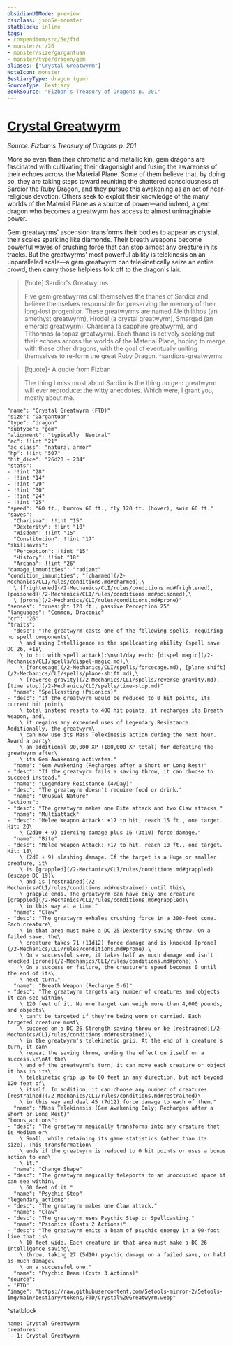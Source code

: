 ```yaml
---
obsidianUIMode: preview
cssclass: json5e-monster
statblock: inline
tags:
- compendium/src/5e/ftd
- monster/cr/26
- monster/size/gargantuan
- monster/type/dragon/gem
aliases: ["Crystal Greatwyrm"]
NoteIcon: monster
BestiaryType: dragon (gem)
SourceType: Bestiary
BookSource: "Fizban's Treasury of Dragons p. 201"
---
```

# [Crystal Greatwyrm](2-Mechanics/CLI/bestiary/dragon/crystal-greatwyrm-ftd.md)
*Source: Fizban's Treasury of Dragons p. 201*  

More so even than their chromatic and metallic kin, gem dragons are fascinated with cultivating their dragonsight and fusing the awareness of their echoes across the Material Plane. Some of them believe that, by doing so, they are taking steps toward reuniting the shattered consciousness of Sardior the Ruby Dragon, and they pursue this awakening as an act of near-religious devotion. Others seek to exploit their knowledge of the many worlds of the Material Plane as a source of power—and indeed, a gem dragon who becomes a greatwyrm has access to almost unimaginable power.

Gem greatwyrms' ascension transforms their bodies to appear as crystal, their scales sparkling like diamonds. Their breath weapons become powerful waves of crushing force that can stop almost any creature in its tracks. But the greatwyrms' most powerful ability is telekinesis on an unparalleled scale—a gem greatwyrm can telekinetically seize an entire crowd, then carry those helpless folk off to the dragon's lair.

> [!note] Sardior's Greatwyrms
> 
> Five gem greatwyrms call themselves the thanes of Sardior and believe themselves responsible for preserving the memory of their long-lost progenitor. These greatwyrms are named Aleithilithos (an amethyst greatwyrm), Hrodel (a crystal greatwyrm), Smargad (an emerald greatwyrm), Charsima (a sapphire greatwyrm), and Tithonnas (a topaz greatwyrm). Each thane is actively seeking out their echoes across the worlds of the Material Plane, hoping to merge with these other dragons, with the goal of eventually uniting themselves to re-form the great Ruby Dragon.
^sardiors-greatwyrms

> [!quote]- A quote from Fizban  
> 
> The thing I miss most about Sardior is the thing no gem greatwyrm will ever reproduce: the witty anecdotes. Which were, I grant you, mostly about me.


```statblock
"name": "Crystal Greatwyrm (FTD)"
"size": "Gargantuan"
"type": "dragon"
"subtype": "gem"
"alignment": "typically  Neutral"
"ac": !!int "21"
"ac_class": "natural armor"
"hp": !!int "507"
"hit_dice": "26d20 + 234"
"stats":
- !!int "28"
- !!int "14"
- !!int "29"
- !!int "30"
- !!int "24"
- !!int "25"
"speed": "60 ft., burrow 60 ft., fly 120 ft. (hover), swim 60 ft."
"saves":
  "Charisma": !!int "15"
  "Dexterity": !!int "10"
  "Wisdom": !!int "15"
  "Constitution": !!int "17"
"skillsaves":
  "Perception": !!int "15"
  "History": !!int "18"
  "Arcana": !!int "26"
"damage_immunities": "radiant"
"condition_immunities": "[charmed](/2-Mechanics/CLI/rules/conditions.md#charmed),\
  \ [frightened](/2-Mechanics/CLI/rules/conditions.md#frightened), [poisoned](/2-Mechanics/CLI/rules/conditions.md#poisoned),\
  \ [prone](/2-Mechanics/CLI/rules/conditions.md#prone)"
"senses": "truesight 120 ft., passive Perception 25"
"languages": "Common, Draconic"
"cr": "26"
"traits":
- "desc": "The greatwyrm casts one of the following spells, requiring no spell components\
    \ and using Intelligence as the spellcasting ability (spell save DC 26, +18\
    \ to hit with spell attack):\n\n1/day each: [dispel magic](/2-Mechanics/CLI/spells/dispel-magic.md),\
    \ [forcecage](/2-Mechanics/CLI/spells/forcecage.md), [plane shift](/2-Mechanics/CLI/spells/plane-shift.md),\
    \ [reverse gravity](/2-Mechanics/CLI/spells/reverse-gravity.md), [time stop](/2-Mechanics/CLI/spells/time-stop.md)"
  "name": "Spellcasting (Psionics)"
- "desc": "If the greatwyrm would be reduced to 0 hit points, its current hit point\
    \ total instead resets to 400 hit points, it recharges its Breath Weapon, and\
    \ it regains any expended uses of Legendary Resistance. Additionally, the greatwyrm\
    \ can now use its Mass Telekinesis action during the next hour. Award a party\
    \ an additional 90,000 XP (180,000 XP total) for defeating the greatwyrm after\
    \ its Gem Awakening activates."
  "name": "Gem Awakening (Recharges after a Short or Long Rest)"
- "desc": "If the greatwyrm fails a saving throw, it can choose to succeed instead."
  "name": "Legendary Resistance (4/Day)"
- "desc": "The greatwyrm doesn't require food or drink."
  "name": "Unusual Nature"
"actions":
- "desc": "The greatwyrm makes one Bite attack and two Claw attacks."
  "name": "Multiattack"
- "desc": "Melee Weapon Attack: +17 to hit, reach 15 ft., one target. Hit: 20\
    \ (2d10 + 9) piercing damage plus 16 (3d10) force damage."
  "name": "Bite"
- "desc": "Melee Weapon Attack: +17 to hit, reach 10 ft., one target. Hit: 18\
    \ (2d8 + 9) slashing damage. If the target is a Huge or smaller creature, it\
    \ is [grappled](/2-Mechanics/CLI/rules/conditions.md#grappled) (escape DC 19)\
    \ and is [restrained](/2-Mechanics/CLI/rules/conditions.md#restrained) until this\
    \ grapple ends. The greatwyrm can have only one creature [grappled](/2-Mechanics/CLI/rules/conditions.md#grappled)\
    \ in this way at a time."
  "name": "Claw"
- "desc": "The greatwyrm exhales crushing force in a 300-foot cone. Each creature\
    \ in that area must make a DC 25 Dexterity saving throw. On a failed save, the\
    \ creature takes 71 (11d12) force damage and is knocked [prone](/2-Mechanics/CLI/rules/conditions.md#prone).\
    \ On a successful save, it takes half as much damage and isn't knocked [prone](/2-Mechanics/CLI/rules/conditions.md#prone).\
    \ On a success or failure, the creature's speed becomes 0 until the end of its\
    \ next turn."
  "name": "Breath Weapon (Recharge 5-6)"
- "desc": "The greatwyrm targets any number of creatures and objects it can see within\
    \ 120 feet of it. No one target can weigh more than 4,000 pounds, and objects\
    \ can't be targeted if they're being worn or carried. Each targeted creature must\
    \ succeed on a DC 26 Strength saving throw or be [restrained](/2-Mechanics/CLI/rules/conditions.md#restrained)\
    \ in the greatwyrm's telekinetic grip. At the end of a creature's turn, it can\
    \ repeat the saving throw, ending the effect on itself on a success.\n\nAt the\
    \ end of the greatwyrm's turn, it can move each creature or object it has in its\
    \ telekinetic grip up to 60 feet in any direction, but not beyond 120 feet of\
    \ itself. In addition, it can choose any number of creatures [restrained](/2-Mechanics/CLI/rules/conditions.md#restrained)\
    \ in this way and deal 45 (7d12) force damage to each of them."
  "name": "Mass Telekinesis (Gem Awakening Only; Recharges after a Short or Long Rest)"
"bonus_actions":
- "desc": "The greatwyrm magically transforms into any creature that is Medium or\
    \ Small, while retaining its game statistics (other than its size). This transformation\
    \ ends if the greatwyrm is reduced to 0 hit points or uses a bonus action to end\
    \ it."
  "name": "Change Shape"
- "desc": "The greatwyrm magically teleports to an unoccupied space it can see within\
    \ 60 feet of it."
  "name": "Psychic Step"
"legendary_actions":
- "desc": "The greatwyrm makes one Claw attack."
  "name": "Claw"
- "desc": "The greatwyrm uses Psychic Step or Spellcasting."
  "name": "Psionics (Costs 2 Actions)"
- "desc": "The greatwyrm emits a beam of psychic energy in a 90-foot line that is\
    \ 10 feet wide. Each creature in that area must make a DC 26 Intelligence saving\
    \ throw, taking 27 (5d10) psychic damage on a failed save, or half as much damage\
    \ on a successful one."
  "name": "Psychic Beam (Costs 3 Actions)"
"source":
- "FTD"
"image": "https://raw.githubusercontent.com/5etools-mirror-2/5etools-img/main/bestiary/tokens/FTD/Crystal%20Greatwyrm.webp"
```
^statblock

```encounter-table
name: Crystal Greatwyrm
creatures:
 - 1: Crystal Greatwyrm
```
